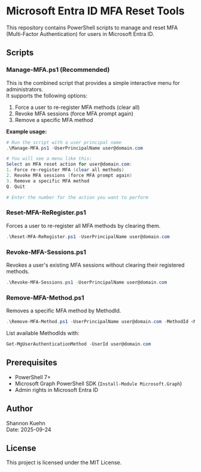 # Microsoft Entra ID MFA Reset Tools

This repository contains PowerShell scripts to manage and reset MFA (Multi-Factor Authentication) for users in Microsoft Entra ID.

## Scripts

### Manage-MFA.ps1 (Recommended)
This is the combined script that provides a simple interactive menu for administrators.  
It supports the following options:
1. Force a user to re-register MFA methods (clear all)  
2. Revoke MFA sessions (force MFA prompt again)  
3. Remove a specific MFA method  

**Example usage:**

```powershell
# Run the script with a user principal name
.\Manage-MFA.ps1 -UserPrincipalName user@domain.com

# You will see a menu like this:
Select an MFA reset action for user@domain.com:
1. Force re-register MFA (clear all methods)
2. Revoke MFA sessions (force MFA prompt again)
3. Remove a specific MFA method
Q. Quit

# Enter the number for the action you want to perform
```

### Reset-MFA-ReRegister.ps1
Forces a user to re-register all MFA methods by clearing them.

```powershell
.\Reset-MFA-ReRegister.ps1 -UserPrincipalName user@domain.com
```

### Revoke-MFA-Sessions.ps1
Revokes a user's existing MFA sessions without clearing their registered methods.

```powershell
.\Revoke-MFA-Sessions.ps1 -UserPrincipalName user@domain.com
```

### Remove-MFA-Method.ps1
Removes a specific MFA method by MethodId.

```powershell
.\Remove-MFA-Method.ps1 -UserPrincipalName user@domain.com -MethodId <MethodId>
```

List available MethodIds with:
```powershell
Get-MgUserAuthenticationMethod -UserId user@domain.com
```

## Prerequisites

- PowerShell 7+
- Microsoft Graph PowerShell SDK (`Install-Module Microsoft.Graph`)
- Admin rights in Microsoft Entra ID

## Author
Shannon Kuehn  
Date: 2025-09-24

## License
This project is licensed under the MIT License.